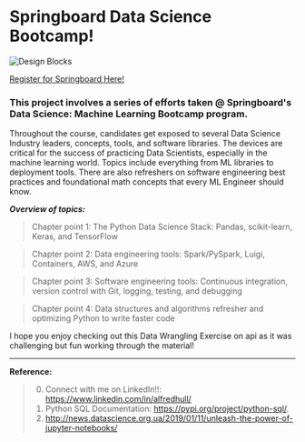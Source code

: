 # Springboard Data Science Bootcamp!

![Design Blocks](https://twitter.com/Springboard/photo)

[Register for Springboard Here!](https://www.springboard.com/)

### This project involves a series of efforts taken @ Springboard's Data Science: Machine Learning Bootcamp program.

Throughout the course, candidates get exposed to several Data Science Industry leaders, concepts, tools, and software libraries. The devices are critical for the success of practicing Data Scientists, especially in the machine learning world. Topics include everything from ML libraries to deployment tools. There are also refreshers on software engineering best practices and foundational math concepts that every ML Engineer should know.

___Overview of topics:___

>  Chapter point 1: The Python Data Science Stack: Pandas, scikit-learn, Keras, and TensorFlow

>  Chapter point 2: Data engineering tools: Spark/PySpark, Luigi, Containers, AWS, and Azure

>  Chapter point 3: Software engineering tools: Continuous integration, version control with Git, logging, testing, and debugging

>  Chapter point 4: Data structures and algorithms refresher and optimizing Python to write faster code

I hope you enjoy checking out this Data Wrangling Exercise on api as it was challenging but fun working through the material!

***
__Reference:__
> 0.  Connect with me on LinkedIn!!: https://www.linkedin.com/in/alfredhull/
> 1.  Python SQL Documentation: https://pypi.org/project/python-sql/.
> 2.  http://news.datascience.org.ua/2019/01/11/unleash-the-power-of-jupyter-notebooks/
